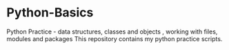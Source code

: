 # Python-Basics
Python Practice - data structures, classes and objects , working with files, modules and packages
This repository contains my python practice scripts.
